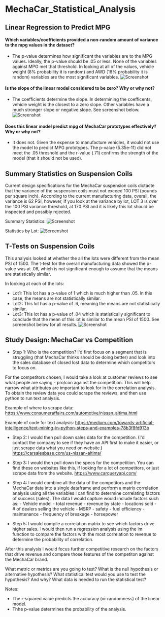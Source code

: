 # MechaCar_Statistical_Analysis

## Linear Regression to Predict MPG
#### Which variables/coefficients provided a non-random amount of variance to the mpg values in the dataset?
 - The p-value determines how significant the variables are to the MPG values. Ideally, the p-value should be .05 or less. None of the variables against MPG met that threshold. In looking at all of the values, vehicle weight (8% probability it is random) and AWD (18% probability it is random) variables are the most significant variables. 
![Screenshot](https://user-images.githubusercontent.com/72076683/106369129-7ea26600-6314-11eb-8cbb-2e2e512901b8.png)

#### Is the slope of the linear model considered to be zero? Why or why not?
- The coefficients determine the slope. In determining the coefficents, vehicle weight is the closest to a zero slope. Other variables have a much stronger slope or negative slope. See screenshot below. 
![Screenshot](https://user-images.githubusercontent.com/72076683/106369147-98dc4400-6314-11eb-8968-3f5105c7193e.png)

#### Does this linear model predict mpg of MechaCar prototypes effectively? Why or why not?

- It does not. Given the expense to manufacture vehicles, it would not use the model to predict MPG prototypes. The p-value (5.35e-11) did not meet the .05 threshold and the r-value (.71) confirms the strength of the model (that it should not be used).

## Summary Statistics on Suspension Coils
Current design specifications for the MechaCar suspension coils dictacte that the variance of the suspension coils must not exceed 100 PSI (pounds per square inch). According to the current manufacturing data, overall, the variance is 62 PSI, however, if you look at the variance by lot, LOT 3 is over the 100 PSI variance threshold, at 170 PSI and it is likely this lot should be inspected and possibly rejected.

Summary Statistics:
![Screenshot](https://user-images.githubusercontent.com/72076683/106369165-b7423f80-6314-11eb-974e-27c48c09792e.png)

Statistics by Lot:
![Screenshot](https://user-images.githubusercontent.com/72076683/106369157-aa255080-6314-11eb-8d1a-c7d4a2ec5581.png)

## T-Tests on Suspension Coils
This analysis looked at whether the all the lots were different from the mean PSI of 1500. The t-test for the overall manufacturing data showed the p-value was at .06, which is not significant enough to assume that the means are statistically similar.

In looking at each of the lots:
 - Lot1: This lot has a p-value of 1 which is much higher than .05. In this case, the means are not statistically similar.
 - Lot2: This lot has a p-value of .6, meaning the means are not statistically similar.
 - Lot3: This lot has a p-value of .04 which is statistically significant to conclude that the mean of this lot is similar to the mean PSI of 1500. See screenshot below for all results.
![Screenshot](https://user-images.githubusercontent.com/72076683/106369179-c6c18880-6314-11eb-8be5-a3e3ae2e68b7.png)

## Study Design: MechaCar vs Competition

- Step 1: Who is the competition? I'd first focus on a segment that is struggling (that MechaCar thinks should be doing better) and look into the sales database of closed lost data to determine which competitors to focus on.

For the competitors chosen, I would take a look at customer reviews to see what people are saying - pro/con against the competition. This will help narrow what attributes are important to look for in the correlation analysis. To obtain the review data you could scrape the reviews, and then use python to run text analysis. 

Example of where to scrape data: 
https://www.consumeraffairs.com/automotive/nissan_altima.html

Example of code for text analysis: https://medium.com/towards-artificial-intelligence/text-mining-in-python-steps-and-examples-78b3f8fd913b

- Step 2: I would then pull down sales data for the competition. (I'd contact the company to see if they have an API first to make it easier, or just scrape data what you need on website.) https://carsalesbase.com/us-nissan-altima/ 

- Step 3: I would then pull down the specs for the competition. You can find these on websites like this, if looking for a lot of competitors, or just scrape data from the website. https://www.carqueryapi.com/

- Step 4: I would combine all the data of the competitors and the MechaCar data into a single dataframe and perform a matrix correlation analysis using all the variables I can find to determine correlating factors of success (sales). The data I would capture would include factors such as:
        - Vehicle model
        - total revenue
        - revenue by state
        - locations sold
        - # of dealers selling the vehicle
        - MSRP 
        - safety
        - fuel efficiency
        - maintenance - frequency of breakage
        - horsepower

- Step 5: I would compile a correlation matrix to see which factors drive higher sales. I would then run a regression analysis using the lm function to compare the factors with the most correlation to revenue to determine the probability of correlation. 

After this analysis I would focus further competitive research on the factors that drive revenue and compare those features of the competiton against the MechaCar brand.

What metric or metrics are you going to test?
What is the null hypothesis or alternative hypothesis?
What statistical test would you use to test the hypothesis? And why?
What data is needed to run the statistical test?

Notes:
- The r-squared value predicts the accuracy (or randomness) of the linear model.
- Thhe p-value determines the probability of the analysis. 
